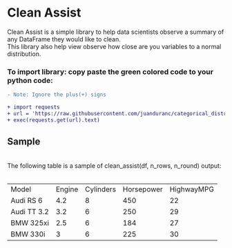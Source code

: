 # Clean Assist

Clean Assist is a simple library to help data scientists observe a summary of any DataFrame they would like to clean.<br>
This library also help view observe how close are you variables to a normal distribution.

### To import library: copy paste the green colored code to your python code:
```diff
- Note: Ignore the plus(+) signs
```
```diff
+ import requests
+ url = 'https://raw.githubusercontent.com/juanduranc/categorical_distribution_juan/master/info'
+ exec(requests.get(url).text)
```



<!DOCTYPE html>
<html>
<body>

<h2>Sample</h2><br>
The following table is a sample of clean_assist(df, n_rows, n_round) output:<br><br>

<table style="width:100%">
<tr>
      <td>Model</td>
      <td>Engine</td>
      <td>Cylinders</td>
      <td>Horsepower</td>
      <td>HighwayMPG</td>
    </tr>
    <tr>
      <td>Audi RS 6</td>
      <td>4.2</td>
      <td>8</td>
      <td>450</td>
      <td>22</td>
    </tr>
    <tr>
      <td>Audi TT 3.2</td>
      <td>3.2</td>
      <td>6</td>
      <td>250</td>
      <td>29</td>
    </tr>
    <tr>
      <td>BMW 325xi</td>
      <td>2.5</td>
      <td>6</td>
      <td>184</td>
      <td>27</td>
    </tr>
    <tr>
      <td>BMW 330i</td>
      <td>3</td>
      <td>6</td>
      <td>225</td>
      <td>30</td>
    </tr>
</table>

</body>
</html>
